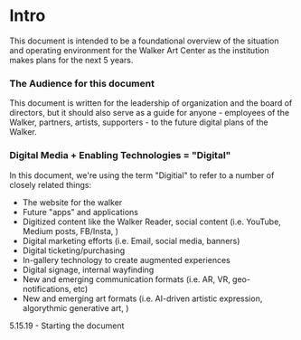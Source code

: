 # Intro
This document is intended to be a foundational overview of the situation and operating environment for the Walker Art Center as the institution makes plans for the next 5 years. 

### The Audience for this document
This document is written for the leadership of organization and the board of directors, but it should also serve as a guide for anyone - employees of the Walker, partners, artists, supporters - to the future digital plans of the Walker.  

### Digital Media + Enabling Technologies = "Digital"
In this document, we're using the term "Digitial" to refer to a number of closely related things: 
* The website for the walker
* Future "apps" and applications
* Digitized content like the Walker Reader, social content (i.e. YouTube, Medium posts, FB/Insta, )
* Digital marketing efforts (i.e. Email, social media, banners)
* Digital ticketing/purchasing
* In-gallery technology to create augmented experiences
* Digital signage, internal wayfinding
* New and emerging communication formats (i.e. AR, VR, geo-notifications, etc)
* New and emerging art formats (i.e. AI-driven artistic expression, algorythmic generative art, )

5.15.19 - Starting the document


